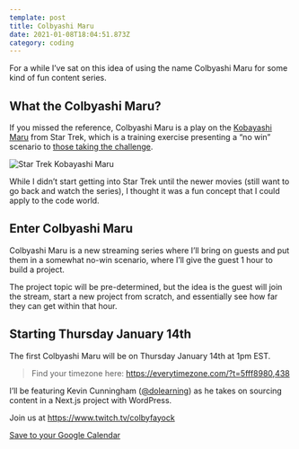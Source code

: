 ```yaml
---
template: post
title: Colbyashi Maru
date: 2021-01-08T18:04:51.873Z
category: coding
---
```

For a while I’ve sat on this idea of using the name Colbyashi Maru for some kind of fun content series.

## What the Colbyashi Maru?

If you missed the reference, Colbyashi Maru is a play on the [Kobayashi Maru](https://www.startrek.com/database_article/kobayashi-maru) from Star Trek, which is a training exercise presenting a “no win” scenario to [those taking the challenge](https://www.youtube.com/watch?v=m6tWmSckE40).

![Star Trek Kobayashi Maru](/assets/kobayashi-maru-star-trek.jpg)

While I didn’t start getting into Star Trek until the newer movies (still want to go back and watch the series), I thought it was a fun concept that I could apply to the code world.

## Enter Colbyashi Maru

Colbyashi Maru is a new streaming series where I’ll bring on guests and put them in a somewhat no-win scenario, where I’ll give the guest 1 hour to build a project.

The project topic will be pre-determined, but the idea is the guest will join the stream, start a new project from scratch, and essentially see how far they can get within that hour.

## Starting Thursday January 14th

The first Colbyashi Maru will be on Thursday January 14th at 1pm EST.

> Find your timezone here: https://everytimezone.com/?t=5fff8980,438

I’ll be featuring Kevin Cunningham ([@dolearning](https://twitter.com/dolearning)) as he takes on sourcing content in a Next.js project with WordPress.

Join us at https://www.twitch.tv/colbyfayock

[Save to your Google Calendar](http://www.google.com/calendar/event?action=TEMPLATE&dates=20210114T180000Z%2F20210114T190000Z&text=Colbyashi%20Maru%3A%20Kevin%20Cunningham%2C%20Next.js%2C%20and%20Headless%20WordPress&location=https%3A%2F%2Fwww.twitch.tv%2Fcolbyfayock&details=Join%20Kevin%20Cunningham%20as%20he%20takes%20on%20the%20Colbyashi%20Maru.%0A%0AHe'll%20face%20off%20with%20Next.js%20as%20he%20sources%20content%20from%20a%20headless%20instance%20of%20WordPress.%0A%0AHosted%20by%20Colby%20Fayock%0A%0Ahttps%3A%2F%2Fwww.twitch.tv%2Fcolbyfayock)